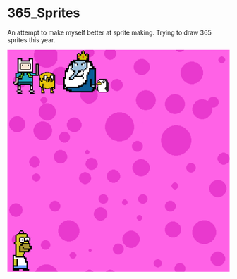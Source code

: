 # 365_Sprites
An attempt to make myself better at sprite making. Trying to draw 365 sprites this year.

![alt text](https://github.com/MoustafaNaquib/365_Sprites/blob/main/0_final.png?raw=true)

